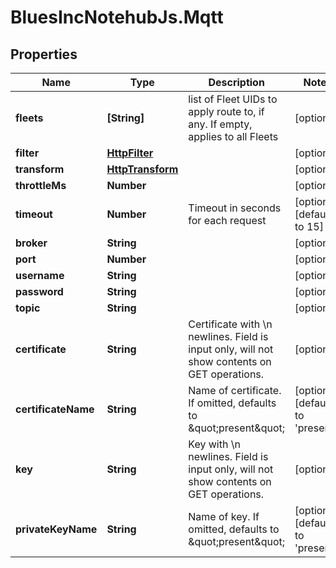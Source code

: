 # BluesIncNotehubJs.Mqtt

## Properties

Name | Type | Description | Notes
------------ | ------------- | ------------- | -------------
**fleets** | **[String]** | list of Fleet UIDs to apply route to, if any.  If empty, applies to all Fleets | [optional] 
**filter** | [**HttpFilter**](HttpFilter.md) |  | [optional] 
**transform** | [**HttpTransform**](HttpTransform.md) |  | [optional] 
**throttleMs** | **Number** |  | [optional] 
**timeout** | **Number** | Timeout in seconds for each request | [optional] [default to 15]
**broker** | **String** |  | [optional] 
**port** | **Number** |  | [optional] 
**username** | **String** |  | [optional] 
**password** | **String** |  | [optional] 
**topic** | **String** |  | [optional] 
**certificate** | **String** | Certificate with \\n newlines.  Field is input only, will not show contents on GET operations. | [optional] 
**certificateName** | **String** | Name of certificate.  If omitted, defaults to \&quot;present\&quot; | [optional] [default to &#39;present&#39;]
**key** | **String** | Key with \\n newlines.  Field is input only, will not show contents on GET operations. | [optional] 
**privateKeyName** | **String** | Name of key.  If omitted, defaults to \&quot;present\&quot; | [optional] [default to &#39;present&#39;]


